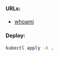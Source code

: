 #### URLs:
- [whoami](https://github.com/traefik/whoami)

#### Deploy:
```bash
kubectl apply -k .
```
